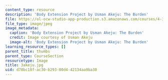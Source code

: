 ```yaml
---
content_type: resource
description: 'Body Extension Project by Usman Akeju: The Burden'
file: https://ol-ocw-studio-app-production.s3.amazonaws.com/courses/4-301-introduction-to-the-visual-arts-spring-2007/d78bc18fac30b29380d442134aa9ba30_3akeju.jpg
file_type: image/jpeg
image_metadata:
  caption: 'Body Extension Project by Usman Akeju: The Burden'
  credit: Image courtesy of Usman Akeju
  image-alt: 'Body Extension Project by Usman Akeju: The Burden'
learning_resource_types: []
parent_title: thumbs
parent_type: CourseSection
resourcetype: Image
title: 3akeju.jpg
uid: d78bc18f-ac30-b293-80d4-42134aa9ba30
---
```

